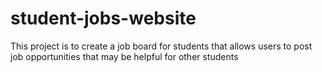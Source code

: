 # student-jobs-website
This project is to create a job board for students that allows users to post job opportunities that may be helpful for other students
